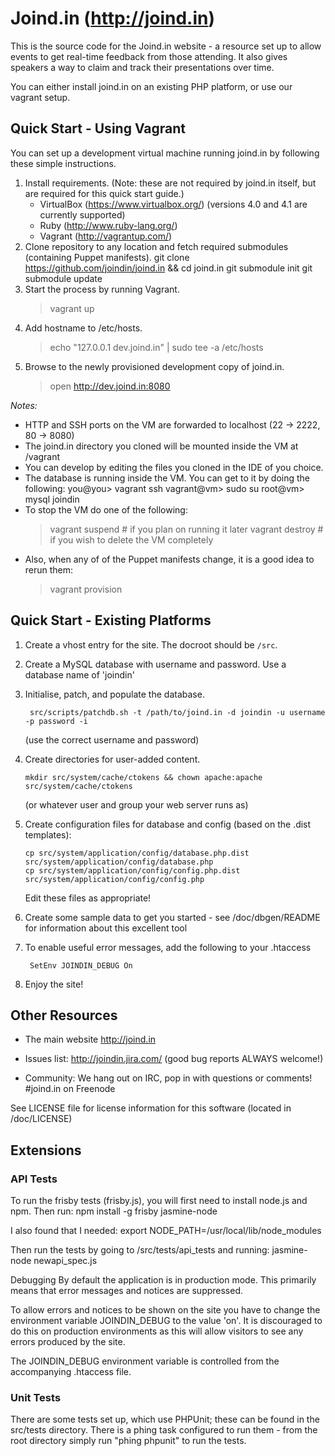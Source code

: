 # Joind.in (http://joind.in)

This is the source code for the Joind.in website - a resource set up to allow
events to get real-time feedback from those attending. It also gives speakers a 
way to claim and track their presentations over time.

You can either install joind.in on an existing PHP platform, or use our vagrant setup.

## Quick Start - Using Vagrant

You can set up a development virtual machine running joind.in by following these simple instructions.
1. Install requirements. (Note: these are not required by joind.in itself, but are required for this quick start guide.)
   - VirtualBox (https://www.virtualbox.org/) (versions 4.0 and 4.1 are currently supported)
   - Ruby (http://www.ruby-lang.org/)
   - Vagrant (http://vagrantup.com/)
2. Clone repository to any location and fetch required submodules (containing Puppet manifests).
       git clone https://github.com/joindin/joind.in && cd joind.in
       git submodule init
       git submodule update
3. Start the process by running Vagrant.
   > vagrant up
4. Add hostname to /etc/hosts.
   > echo "127.0.0.1 dev.joind.in" | sudo tee -a /etc/hosts
5. Browse to the newly provisioned development copy of joind.in.
   > open http://dev.joind.in:8080

*Notes:*
- HTTP and SSH ports on the VM are forwarded to localhost (22 -> 2222, 80 -> 8080)
- The joind.in directory you cloned will be mounted inside the VM at /vagrant
- You can develop by editing the files you cloned in the IDE of you choice.
- The database is running inside the VM. You can get to it by doing the following:
      you@you> vagrant ssh
      vagrant@vm> sudo su
      root@vm> mysql joindin
- To stop the VM do one of the following:
  > vagrant suspend # if you plan on running it later
  > vagrant destroy # if you wish to delete the VM completely
- Also, when any of of the Puppet manifests change, it is a good idea to rerun them:
  > vagrant provision

## Quick Start - Existing Platforms
1. Create a vhost entry for the site. The docroot should be `/src`.
2. Create a MySQL database with username and password.
   Use a database name of 'joindin'
3. Initialise, patch, and populate the database.

        src/scripts/patchdb.sh -t /path/to/joind.in -d joindin -u username -p password -i

   (use the correct username and password)
4. Create directories for user-added content.

       mkdir src/system/cache/ctokens && chown apache:apache src/system/cache/ctokens

   (or whatever user and group your web server runs as)
5. Create configuration files for database and config (based on the .dist templates):

       cp src/system/application/config/database.php.dist src/system/application/config/database.php
       cp src/system/application/config/config.php.dist   src/system/application/config/config.php

   Edit these files as appropriate!

6. Create some sample data to get you started - see /doc/dbgen/README for information about this excellent tool

7. To enable useful error messages, add the following to your .htaccess

        SetEnv JOINDIN_DEBUG On
        
8. Enjoy the site!

## Other Resources

* The main website http://joind.in

* Issues list: http://joindin.jira.com/ (good bug reports ALWAYS welcome!)

* Community: We hang out on IRC, pop in with questions or comments! #joind.in on Freenode

See LICENSE file for license information for this software
(located in /doc/LICENSE)

## Extensions

### API Tests

To run the frisby tests (frisby.js), you will first need to install node.js and
npm.  Then run:
  npm install -g frisby jasmine-node

I also found that I needed:
  export NODE_PATH=/usr/local/lib/node_modules

Then run the tests by going to /src/tests/api_tests and running:
  jasmine-node newapi_spec.js

Debugging
By default the application is in production mode. This primarily means that
error messages and notices are suppressed.

To allow errors and notices to be shown on the site you have to change the
environment variable JOINDIN_DEBUG to the value 'on'. It is discouraged to
do this on production environments as this will allow visitors to see any
errors produced by the site.

The JOINDIN_DEBUG environment variable is controlled from the accompanying
.htaccess file.

### Unit Tests

There are some tests set up, which use PHPUnit; these can be found in the
src/tests directory.  There is a phing task configured to run them - from the
root directory simply run "phing phpunit" to run the tests.

